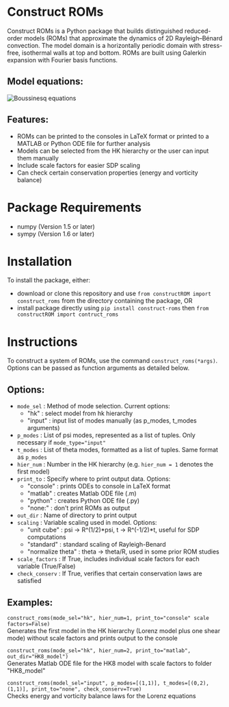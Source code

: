 # Construct ROMs
Construct ROMs is a Python package that builds distinguished reduced-order models (ROMs) that approximate the dynamics of 2D Rayleigh&ndash;Bénard convection. The model domain is a horizontally periodic domain with stress-free, isothermal walls at top and bottom. ROMs are built using Galerkin expansion with Fourier basis functions.
## Model equations:
![Boussinesq equations](https://latex.codecogs.com/svg.image?\begin{align*}&space;\partial_t&space;\nabla^2&space;\psi&space;-&space;\\{\psi,&space;\nabla^2&space;\psi\\}&space;&=&space;\sigma&space;\nabla^4&space;\psi&space;&plus;&space;\sigma&space;\mathcal{R}&space;\partial_x&space;\theta,&space;\\\\\partial_t&space;\theta&space;-&space;\\{\psi,&space;\theta\\}&space;&=&space;\nabla^2&space;\theta&space;&plus;&space;\partial_x&space;\psi,\end{align*})

## Features:
- ROMs can be printed to the consoles in LaTeX format or printed to a MATLAB or Python ODE file for further analysis
- Models can be selected from the HK hierarchy or the user can input them manually
- Include scale factors for easier SDP scaling
- Can check certain conservation properties (energy and vorticity balance)

# Package Requirements
- numpy (Version 1.5 or later)
- sympy (Version 1.6 or later)

# Installation
To install the package, either:
- download or clone this repository and use `from constructROM import construct_roms` from the directory containing the package, OR
- install package directly using `pip install construct-roms` then `from constructROM import contruct_roms`

# Instructions
To construct a system of ROMs, use the command `construct_roms(*args)`. Options can be passed as function arguments as detailed below.

## Options:
- `mode_sel` : Method of mode selection. Current options:
  - "hk" : select model from hk hierarchy
  - "input" : input list of modes manually (as p_modes, t_modes arguments)
- `p_modes` : List of psi modes, represented as a list of tuples. Only necessary if `mode_type="input"` 
- `t_modes` : List of theta modes, formatted as a list of tuples. Same format as `p_modes`
- `hier_num` : Number in the HK hierarchy (e.g. `hier_num = 1` denotes the first model)
- `print_to` : Specify where to print output data. Options:
  - "console" : prints ODEs to console in LaTeX format
  - "matlab" : creates Matlab ODE file (.m)
  - "python" : creates Python ODE file (.py)
  - "none:" : don't print ROMs as output
- `out_dir` : Name of directory to print output
- `scaling` :   Variable scaling used in model. Options:
  - "unit cube" : psi -> R^(1/2)*psi, t -> R^(-1/2)*t, useful for SDP computations
  - "standard" : standard scaling of Rayleigh-Benard
  - "normalize theta" : theta -> theta/R, used in some prior ROM studies
- `scale_factors` : If True, includes individual scale factors for each variable (True/False)
- `check_conserv` : If True, verifies that certain conservation laws are satisfied

## Examples:
`construct_roms(mode_sel="hk", hier_num=1, print_to="console" scale factors=False)`  
  Generates the first model in the HK hierarchy (Lorenz model plus one shear mode) without scale factors and prints output to the console
  
`construct_roms(mode_sel="hk", hier_num=2, print_to="matlab", out_dir="HK8_model")`  
  Generates Matlab ODE file for the HK8 model with scale factors to folder "HK8_model"
    
`construct_roms(model_sel="input", p_modes=[(1,1)], t_modes=[(0,2), (1,1)], print_to="none", check_conserv=True)`  
  Checks energy and vorticity balance laws for the Lorenz equations
